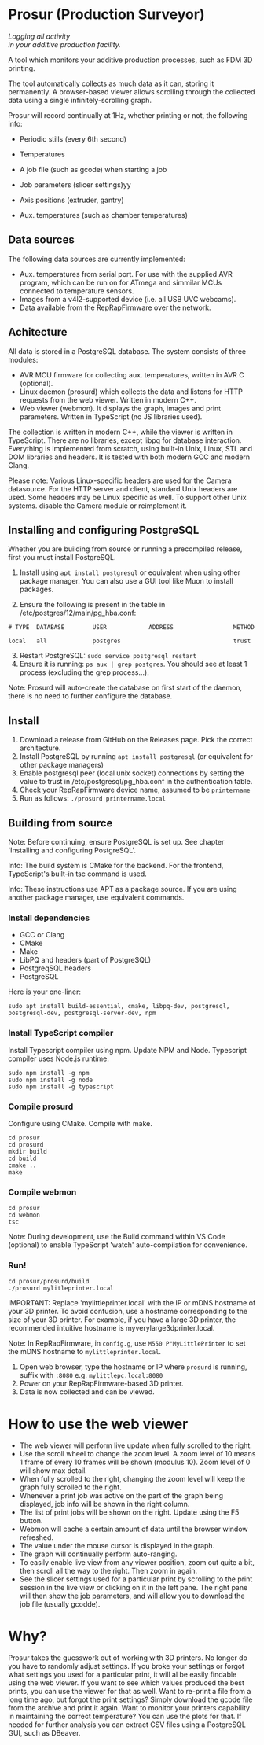 # Prosur (Production Surveyor) 

*Logging all activity<br>
in your additive production facility.*

A tool which monitors your additive production processes, such as FDM 3D printing.

The tool automatically collects as much data as it can, storing it permanently. A browser-based viewer allows scrolling through the collected data using a single infinitely-scrolling graph. 

Prosur will record continually at 1Hz, whether printing or not, the following info:
- Periodic stills (every 6th second)
- Temperatures
- A job file (such as gcode) when starting a job
- Job parameters (slicer settings)yy

- Axis positions (extruder, gantry)
- Aux. temperatures (such as chamber temperatures)

## Data sources

The following data sources are currently implemented:
- Aux. temperatures from serial port. For use with the supplied AVR program, which can be run on for ATmega and simmilar MCUs connected to temperature sensors.
- Images from a v4l2-supported device (i.e. all USB UVC webcams).
- Data available from the RepRapFirmware over the network.

## Achitecture

All data is stored in a PostgreSQL database. The system consists of three modules:
- AVR MCU firmware for collecting aux. temperatures, written in AVR C (optional).
- Linux daemon (prosurd) which collects the data and listens for HTTP requests from the web viewer. Written in modern C++.
- Web viewer (webmon). It displays the graph, images and print parameters. Written in TypeScript (no JS libraries used). 

The collection is written in modern C++, while the viewer is written in TypeScript. There are no libraries, except libpq for database interaction. Everything is implemented from scratch, using built-in Unix, Linux, STL and DOM libraries and headers. It is tested with both modern GCC and modern Clang.

Please note: Various Linux-specific headers are used for the Camera datasource. For the HTTP server and client, standard Unix headers are used. Some headers may be Linux specific as well. To support other Unix systems. disable the Camera module or reimplement it.

## Installing and configuring PostgreSQL

Whether you are building from source or running a precompiled release, first you must install PostgreSQL.

1. Install using `apt install postgresql` or equivalent when using other package manager. You can also use a GUI tool like Muon to install packages.

2. Ensure the following is present in the table in /etc/postgres/12/main/pg_hba.conf:
```
# TYPE  DATABASE        USER            ADDRESS                 METHOD

local   all             postgres                                trust
```
3. Restart PostgreSQL: `sudo service postgresql restart`
4. Ensure it is running: `ps aux | grep postgres`. You should see at least 1 process (excluding the grep process...).

Note: Prosurd will auto-create the database on first start of the daemon, there is no need to further configure the database.

## Install

1. Download a release from GitHub on the Releases page. Pick the correct architecture. 
2. Install PostgreSQL by running `apt install postgresql` (or equivalent for other package managers)
3. Enable postgresql peer (local unix socket) connections by setting the value to trust in /etc/postgresql/pg_hba.conf in the authentication table.
4. Check your RepRapFirmware device name, assumed to be `printername`
5. Run as follows:  `./prosurd printername.local`

## Building from source

Note: Before continuing, ensure PostgreSQL is set up. See chapter 'Installing and configuring PostgreSQL'.

Info: The build system is CMake for the backend. For the frontend, TypeScript's built-in tsc command is used.

Info: These instructions use APT as a package source. If you are using another package manager, use equivalent commands.

### Install dependencies

- GCC or Clang
- CMake
- Make
- LibPQ and headers (part of PostgreSQL)
- PostgreqSQL headers
- PostgreSQL

Here is your one-liner:

```
sudo apt install build-essential, cmake, libpq-dev, postgresql, postgresql-dev, postgresql-server-dev, npm
```
### Install TypeScript compiler

Install Typescript compiler using npm. Update NPM and Node. Typescript compiler uses Node.js runtime.
```
sudo npm install -g npm
sudo npm install -g node
sudo npm install -g typescript
```

### Compile prosurd

Configure using CMake. Compile with make.
```
cd prosur
cd prosurd
mkdir build
cd build
cmake ..
make
```

### Compile webmon
```
cd prosur
cd webmon
tsc
```
Note: During development, use the Build command within VS Code (optional) to enable TypeScript 'watch' auto-compilation for convenience.

### Run!
```
cd prosur/prosurd/build
./prosurd mylitleprinter.local
```

IMPORTANT: Replace 'mylittleprinter.local' with the IP or mDNS hostname of your 3D printer. To avoid confusion, use a hostname corresponding to the size of your 3D printer. For example, if you have a large 3D printer, the recommended intuitive hostname is myverylarge3dprinter.local.

Note: In RepRapFirmware, in `config.g`, use `M550 P"MyLittlePrinter` to set the mDNS hostname to `mylittleprinter.local`.

1. Open web browser, type the hostname or IP where `prosurd` is running, suffix with `:8080` e.g. `mylittlepc.local:8080`
2. Power on your RepRapFirmware-based 3D printer.
3. Data is now collected and can be viewed.

# How to use the web viewer

- The web viewer will perform live update when fully scrolled to the right.
- Use the scroll wheel to change the zoom level. A zoom level of 10 means 1 frame of every 10 frames will be shown (modulus 10). Zoom level of 0 will show max detail.
- When fully scrolled to the right, changing the zoom level will keep the graph fully scrolled to the right.
- Whenever a print job was active on the part of the graph being displayed, job info will be shown in the right column.
- The list of print jobs will be shown on the right. Update using the F5 button.
- Webmon will cache a certain amount of data until the browser window refreshed.
- The value under the mouse cursor is displayed in the graph.
- The graph will continually perform auto-ranging.
- To easily enable live view from any viewer position, zoom out quite a bit, then scroll all the way to the right. Then zoom in again.
- See the slicer settings used for a particular print by scrolling to the print session in the live view or clicking on it in the left pane. The right pane will then show the job parameters, and will allow you to download the job file (usually gcodde).

# Why?

Prosur takes the guesswork out of working with 3D printers. No longer do you have to randomly adjust settings. If you broke your settings or forgot what settings you used for a particular print, it will al be easily findable using the web viewer. If you want to see which values produced the best prints, you can use the viewer for that as well. Want to re-print a file from a long time ago, but forgot the print settings? Simply download the gcode file from the archive and print it again. Want to monitor your printers capability in maintaining the correct temperature? You can use the plots for that. If needed for further analysis you can extract CSV files using a PostgreSQL GUI, such as DBeaver.


